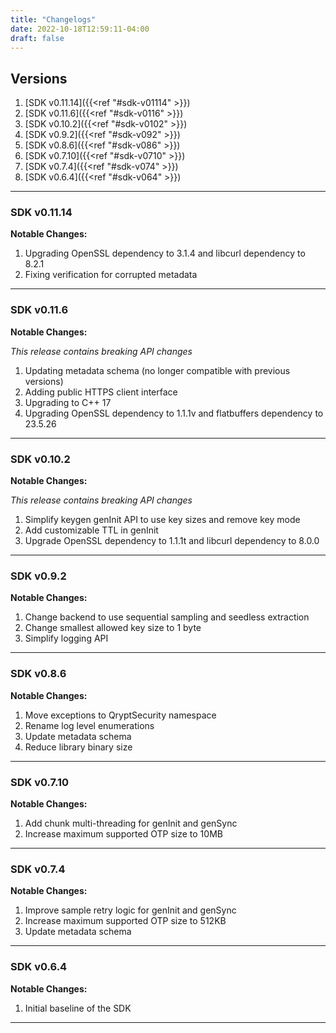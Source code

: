 ```yaml
---
title: "Changelogs"
date: 2022-10-18T12:59:11-04:00
draft: false
---
```


## Versions

1. [SDK v0.11.14]({{<ref "#sdk-v01114" >}})
2. [SDK v0.11.6]({{<ref "#sdk-v0116" >}})
3. [SDK v0.10.2]({{<ref "#sdk-v0102" >}})
4. [SDK v0.9.2]({{<ref "#sdk-v092" >}})
5. [SDK v0.8.6]({{<ref "#sdk-v086" >}})
6. [SDK v0.7.10]({{<ref "#sdk-v0710" >}})
7. [SDK v0.7.4]({{<ref "#sdk-v074" >}})
8. [SDK v0.6.4]({{<ref "#sdk-v064" >}})

---
### SDK v0.11.14
**Notable Changes:**

1. Upgrading OpenSSL dependency to 3.1.4 and libcurl dependency to 8.2.1
2. Fixing verification for corrupted metadata

---
### SDK v0.11.6
**Notable Changes:**

*This release contains breaking API changes*

1. Updating metadata schema (no longer compatible with previous versions)
2. Adding public HTTPS client interface
3. Upgrading to C++ 17
4. Upgrading OpenSSL dependency to 1.1.1v and flatbuffers dependency to 23.5.26

---
### SDK v0.10.2
**Notable Changes:**

*This release contains breaking API changes*

1. Simplify keygen genInit API to use key sizes and remove key mode
2. Add customizable TTL in genInit
3. Upgrade OpenSSL dependency to 1.1.1t and libcurl dependency to 8.0.0

---

### SDK v0.9.2
**Notable Changes:**

1. Change backend to use sequential sampling and seedless extraction
2. Change smallest allowed key size to 1 byte
3. Simplify logging API

---

### SDK v0.8.6

**Notable Changes:**

1. Move exceptions to QryptSecurity namespace
2. Rename log level enumerations
3. Update metadata schema
4. Reduce library binary size

---

### SDK v0.7.10

**Notable Changes:**

1. Add chunk multi-threading for genInit and genSync
2. Increase maximum supported OTP size to 10MB

---

### SDK v0.7.4

**Notable Changes:**

1. Improve sample retry logic for genInit and genSync
2. Increase maximum supported OTP size to 512KB
3. Update metadata schema

---

### SDK v0.6.4

**Notable Changes:**

1. Initial baseline of the SDK

---
